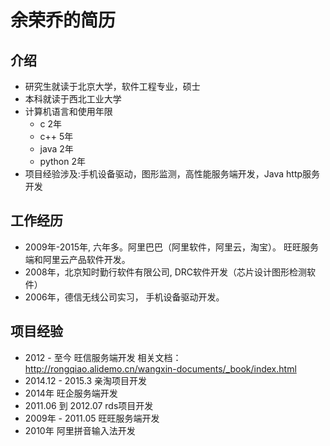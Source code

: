 # 余荣乔的简历

## 介绍
- 研究生就读于北京大学，软件工程专业，硕士
- 本科就读于西北工业大学
- 计算机语言和使用年限
    - c 2年
    - c++ 5年 
    - java 2年
    - python 2年
- 项目经验涉及:手机设备驱动，图形监测，高性能服务端开发，Java http服务开发

## 工作经历

- 2009年-2015年, 六年多。阿里巴巴（阿里软件，阿里云，淘宝）。 旺旺服务端和阿里云产品软件开发。
- 2008年，北京知时勤行软件有限公司, DRC软件开发（芯片设计图形检测软件）
- 2006年，德信无线公司实习， 手机设备驱动开发。

## 项目经验

- 2012 - 至今  旺信服务端开发 相关文档：http://rongqiao.alidemo.cn/wangxin-documents/_book/index.html
- 2014.12 - 2015.3  亲淘项目开发
- 2014年 旺企服务端开发
- 2011.06 到 2012.07  rds项目开发
- 2009年 - 2011.05 旺旺服务端开发
- 2010年 阿里拼音输入法开发





